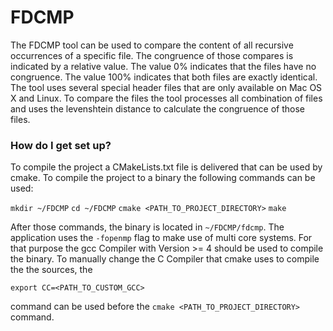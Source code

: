 # FDCMP #

The FDCMP tool can be used to compare the content of all recursive occurrences of a specific file. The congruence of those compares is indicated by a relative value. The value 0% indicates that the files have no congruence. The value 100% indicates that both files are exactly identical. The tool uses several special header files that are only available on Mac OS X and Linux. To compare the files the tool processes all combination of files and uses the levenshtein distance to calculate the congruence of those files. 

### How do I get set up? ###

To compile the project a CMakeLists.txt file is delivered that can be used by cmake. To compile the project to a binary the following commands can be used:

`mkdir ~/FDCMP`
`cd ~/FDCMP`
`cmake <PATH_TO_PROJECT_DIRECTORY>`
`make`

After those commands, the binary is located in `~/FDCMP/fdcmp`. The application uses the `-fopenmp` flag to make use of multi core systems. For that purpose the gcc Compiler with Version >= 4 should be used to compile the binary. To manually change the C Compiler that cmake uses to compile the the sources, the 

`export CC=<PATH_TO_CUSTOM_GCC>`

command can be used before the `cmake <PATH_TO_PROJECT_DIRECTORY>` command.
